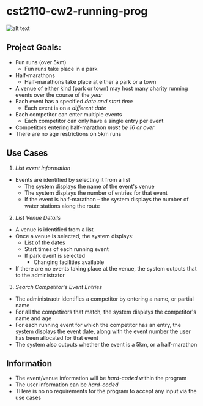 # cst2110-cw2-running-prog

![alt text](https://i.postimg.cc/LXHqwpsK/Screenshot-2021-03-24-at-7-10-56-pm.png)

## Project Goals:
- Fun runs (over 5km)
  - Fun runs take place in a park
- Half-marathons
  - Half-marathons take place at either a park or a town  
- A venue of either kind (park or town) may host many charity running events over the course of the _year_
- Each event has a specified _date and start time_
  - Each event is on a _different date_
- Each competitor can enter multiple events
  - Each competitor can only have a single entry per event
- Competitors entering half-marathon _must be 16 or over_ 
- There are no age restrictions on 5km runs

## Use Cases
1. _List event information_
- Events are identified by selecting it from a list
  - The system displays the name of the event's venue
  - The system displays the number of entries for that event
  - If the event is half-marathon – the system displays the number of water stations along the route
2. _List Venue Details_
- A venue is identified from a list
- Once a venue is selected, the system displays:
  - List of the dates
  - Start times of each running event
  - If park event is selected
    - Changing facilities available
- If there are no events taking place at the venue, the system outputs that to the administrator
3. _Search Competitor's Event Entries_
- The administraotr identifies a competitor by entering a name, or partial name
- For all the competirors that match, the system displays the competitor's name and age
- For each running event for which the competitor has an entry, the system displays the event date, along with the event number the user has been allocated for that event
- The system also outputs whether the event is a 5km, or a half-marathon

## Information
- The event/venue information will be _hard-coded_ within the program
- The user information can be _hard-coded_
- THere is no no requirements for the program to accept any input via the use cases
